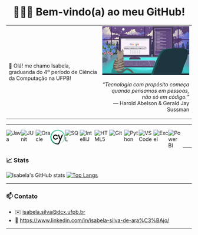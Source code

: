 <h1 align="center">👩🏻‍💻 Bem-vindo(a) ao meu GitHub! </h1>

<table>
  <tr>
    <td>
      <p>
        👋 Olá! me chamo Isabela, graduanda do 4º período de Ciência da Computação na UFPB! 
      </p>
    </td>
    <td>
      <img src="https://raw.githubusercontent.com/isabelatzz/isabelatzz/main/transferir%20(1).jpeg" width="300px" alt="Gato pixelado no computador"/>
      <p align="right"><i>“Tecnologia com propósito começa quando pensamos em pessoas, não só em código.”</i><br>
      — Harold Abelson & Gerald Jay Sussman<br>
    </td>
  </tr>
</table>

---

<img align="left" alt="Java" width="40px" src="https://cdn.jsdelivr.net/gh/devicons/devicon/icons/java/java-original.svg" />
<img align="left" alt="JUnit" width="40px" src="https://cdn.jsdelivr.net/gh/devicons/devicon/icons/junit/junit-original.svg" />
<img align="left" alt="Oracle" width="40px" src="https://cdn.jsdelivr.net/gh/devicons/devicon/icons/oracle/oracle-original.svg" />
<img align="left" alt="Cypress" width="40px" src="https://raw.githubusercontent.com/devicons/devicon/master/icons/cypressio/cypressio-original.svg" />
<img align="left" alt="SQL" width="40px" src="https://cdn.jsdelivr.net/gh/devicons/devicon/icons/mysql/mysql-original.svg" />
<img align="left" alt="IntelliJ" width="40px" src="https://cdn.jsdelivr.net/gh/devicons/devicon/icons/intellij/intellij-original.svg" />
<img align="left" alt="HTML5" width="40px" src="https://cdn.jsdelivr.net/gh/devicons/devicon/icons/html5/html5-original.svg" />
<img align="left" alt="Git" width="40px" src="https://cdn.jsdelivr.net/gh/devicons/devicon/icons/git/git-original.svg" />
<img align="left" alt="Python" width="40px" src="https://cdn.jsdelivr.net/gh/devicons/devicon/icons/python/python-original.svg" />
<img align="left" alt="VS Code" width="40px" src="https://cdn.jsdelivr.net/gh/devicons/devicon/icons/vscode/vscode-original.svg" />
<img align="left" alt="Excel" width="40px" src="https://upload.wikimedia.org/wikipedia/commons/7/73/Microsoft_Excel_2013-2019_logo.svg" />
<img align="left" alt="Power BI" width="40px" src="https://upload.wikimedia.org/wikipedia/commons/c/cf/New_Power_BI_Logo.svg" />
<br><br>

---

### 📈 Stats

![Isabela's GitHub stats](https://github-readme-stats.vercel.app/api?username=isabelatzz&show_icons=true&theme=tokyonight)
[![Top Langs](https://github-readme-stats.vercel.app/api/top-langs/?username=isabelatzz&layout=compact&theme=tokyonight)](https://github.com/isabelatzz)

---

### 📫 Contato

- ✉️ isabela.silva@dcx.ufpb.br
- 💼 https://www.linkedin.com/in/isabela-silva-de-ara%C3%BAjo/
  
---
